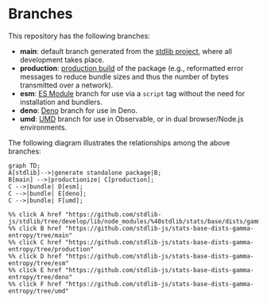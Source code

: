 <!--

@license Apache-2.0

Copyright (c) 2022 The Stdlib Authors.

Licensed under the Apache License, Version 2.0 (the "License");
you may not use this file except in compliance with the License.
You may obtain a copy of the License at

    http://www.apache.org/licenses/LICENSE-2.0

Unless required by applicable law or agreed to in writing, software
distributed under the License is distributed on an "AS IS" BASIS,
WITHOUT WARRANTIES OR CONDITIONS OF ANY KIND, either express or implied.
See the License for the specific language governing permissions and
limitations under the License.

-->

# Branches

This repository has the following branches:

-   **main**: default branch generated from the [stdlib project][stdlib-url], where all development takes place.
-   **production**: [production build][production-url] of the package (e.g., reformatted error messages to reduce bundle sizes and thus the number of bytes transmitted over a network).
-   **esm**: [ES Module][esm-url] branch for use via a `script` tag without the need for installation and bundlers.
-   **deno**: [Deno][deno-url] branch for use in Deno.
-   **umd**: [UMD][umd-url] branch for use in Observable, or in dual browser/Node.js environments.

The following diagram illustrates the relationships among the above branches:

```mermaid
graph TD;
A[stdlib]-->|generate standalone package|B;
B[main] -->|productionize| C[production];
C -->|bundle| D[esm];
C -->|bundle| E[deno];
C -->|bundle| F[umd];

%% click A href "https://github.com/stdlib-js/stdlib/tree/develop/lib/node_modules/%40stdlib/stats/base/dists/gamma/entropy"
%% click B href "https://github.com/stdlib-js/stats-base-dists-gamma-entropy/tree/main"
%% click C href "https://github.com/stdlib-js/stats-base-dists-gamma-entropy/tree/production"
%% click D href "https://github.com/stdlib-js/stats-base-dists-gamma-entropy/tree/esm"
%% click E href "https://github.com/stdlib-js/stats-base-dists-gamma-entropy/tree/deno"
%% click F href "https://github.com/stdlib-js/stats-base-dists-gamma-entropy/tree/umd"
```

[stdlib-url]: https://github.com/stdlib-js/stdlib/tree/develop/lib/node_modules/%40stdlib/stats/base/dists/gamma/entropy
[production-url]: https://github.com/stdlib-js/stats-base-dists-gamma-entropy/tree/production
[deno-url]: https://github.com/stdlib-js/stats-base-dists-gamma-entropy/tree/deno
[umd-url]: https://github.com/stdlib-js/stats-base-dists-gamma-entropy/tree/umd
[esm-url]: https://github.com/stdlib-js/stats-base-dists-gamma-entropy/tree/esm